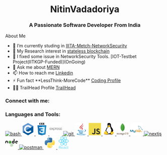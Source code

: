 <h1 align="center"> NitinVadadoriya </h1>
<h3 align="center">A Passionate Software Developer From India</h3>

<summary>About Me</summary>
<ul>
<li> 🔭 I’m currently studing in <a href="https://www.google.com/url?sa=t&source=web&rct=j&opi=89978449&url=https://www.iiita.ac.in/&ved=2ahUKEwikherOiO6KAxX3avUHHdEPD6AQFnoECAsQAQ&usg=AOvVaw1cIQvQqSQKspU0LJhBK8I5"> IIITA-Metch-NetworkSecurity </a> </li>

<li> 🌱 My Research interest in <a href="https://blog.ueex.com/crypto-terms/stateless-blockchain/"> stateless blockchain </a> </li>

<li> 🤝 I fixed some issue in NetworkSecurity Tools. [IOT-Testbet Project(IITKGP-Funded)](OnGoing) </li>

<li> 💬 Ask me about <a href="https://www.google.com/url?sa=t&source=web&rct=j&opi=89978449&url=https://www.mongodb.com/resources/languages/mern-stack&ved=2ahUKEwjbxuWqiu6KAxUddvUHHZ4HHoQQFnoECBoQAw&usg=AOvVaw2AR87NAhp-WMSUXuodfP0s"> MERN </a> </li>

<li> 📫 How to reach me <a href="www.linkedin.com/in/nitin-vadadoriya-111252195"> Linkedin </a> </li>

<li> ⚡ Fun fact **LessThink-MoreCode** <a href="https://leetcode.com/u/NitinVadadoriya/" target="_blank" rel="noreferrer"> Coding Profile </a> </li>
<li> 👨‍💻 TrailHead Profile <a href="https://www.salesforce.com/trailblazer/z52cbv5tq6k6upjg0k">TrailHead</a></li> 

</ul>
</details>

<h3 align="left">Connect with me:</h3>
<p align="left">
</p>

<h3 align="left">Languages and Tools:</h3>
<p align="left"> <a href="https://www.gnu.org/software/bash/" target="_blank" rel="noreferrer"> <img src="https://www.vectorlogo.zone/logos/gnu_bash/gnu_bash-icon.svg" alt="bash" width="40" height="40"/> </a> <a href="https://www.cprogramming.com/" target="_blank" rel="noreferrer"> <img src="https://raw.githubusercontent.com/devicons/devicon/master/icons/c/c-original.svg" alt="c" width="40" height="40"/> </a> <a href="https://www.w3schools.com/css/" target="_blank" rel="noreferrer"> <img src="https://raw.githubusercontent.com/devicons/devicon/master/icons/css3/css3-original-wordmark.svg" alt="css3" width="40" height="40"/> </a> <a href="https://expressjs.com" target="_blank" rel="noreferrer"> <img src="https://raw.githubusercontent.com/devicons/devicon/master/icons/express/express-original-wordmark.svg" alt="express" width="40" height="40"/> </a> <a href="https://git-scm.com/" target="_blank" rel="noreferrer"> <img src="https://www.vectorlogo.zone/logos/git-scm/git-scm-icon.svg" alt="git" width="40" height="40"/> </a> <a href="https://www.java.com" target="_blank" rel="noreferrer"> <img src="https://raw.githubusercontent.com/devicons/devicon/master/icons/java/java-original.svg" alt="java" width="40" height="40"/> </a> <a href="https://developer.mozilla.org/en-US/docs/Web/JavaScript" target="_blank" rel="noreferrer"> <img src="https://raw.githubusercontent.com/devicons/devicon/master/icons/javascript/javascript-original.svg" alt="javascript" width="40" height="40"/> </a> <a href="https://www.linux.org/" target="_blank" rel="noreferrer"> <img src="https://raw.githubusercontent.com/devicons/devicon/master/icons/linux/linux-original.svg" alt="linux" width="40" height="40"/> </a> <a href="https://www.mongodb.com/" target="_blank" rel="noreferrer"> <img src="https://raw.githubusercontent.com/devicons/devicon/master/icons/mongodb/mongodb-original-wordmark.svg" alt="mongodb" width="40" height="40"/> </a> <a href="https://www.mysql.com/" target="_blank" rel="noreferrer"> <img src="https://raw.githubusercontent.com/devicons/devicon/master/icons/mysql/mysql-original-wordmark.svg" alt="mysql" width="40" height="40"/> </a> <a href="https://nextjs.org/" target="_blank" rel="noreferrer"> <img src="https://cdn.worldvectorlogo.com/logos/nextjs-2.svg" alt="nextjs" width="40" height="40"/> </a> <a href="https://nodejs.org" target="_blank" rel="noreferrer"> <img src="https://raw.githubusercontent.com/devicons/devicon/master/icons/nodejs/nodejs-original-wordmark.svg" alt="nodejs" width="40" height="40"/> </a> <a href="https://postman.com" target="_blank" rel="noreferrer"> <img src="https://www.vectorlogo.zone/logos/getpostman/getpostman-icon.svg" alt="postman" width="40" height="40"/> </a> <a href="https://www.python.org" target="_blank" rel="noreferrer"> <img src="https://raw.githubusercontent.com/devicons/devicon/master/icons/python/python-original.svg" alt="python" width="40" height="40"/> </a> <a href="https://reactjs.org/" target="_blank" rel="noreferrer"> <img src="https://raw.githubusercontent.com/devicons/devicon/master/icons/react/react-original-wordmark.svg" alt="react" width="40" height="40"/> </a> </p>
